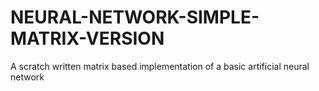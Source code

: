 # NEURAL-NETWORK-SIMPLE-MATRIX-VERSION
A scratch written matrix based implementation of a basic artificial neural network



